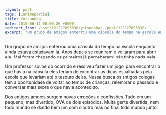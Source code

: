 ```yaml
---
layout: post
tags: [1animepordia]
title: Yotsunoha
date: 2015-06-11 00:00:26 +0000
redirect_from: /post/121227895338/yotsunoha/,/post/121227895338/
excerpt: "Um grupo de amigos enterrou uma cápsula do tempo na escola enquanto ainda estava estudavam lá. Anos depois se reuniram e voltaram para abrir ela. Mal foram chegando os primeiros já perceberam: não tinha nada nela."
---
```


Um grupo de amigos enterrou uma cápsula do tempo na escola enquanto
ainda estava estudavam lá. Anos depois se reuniram e voltaram para abrir
ela. Mal foram chegando os primeiros já perceberam: não tinha nada nela.

Um professor soube do ocorrido e resolveu fazer um jogo: para encontrar
o que havia na cápsula eles teriam de encontrar as dicas espalhadas pela
escola que levariam até o tesouro deles. Nessa busca os antigos colegas
tem a oportunidade de voltar ao tempo de crianças, relembrar o passado e
conversar mais sobre o que havia acontecido.

Dos antigos amores surgem novas emoções e confissões. Tudo em um
pequeno, mas divertido, OVA de dois episódios. Muita gente divertida,
nem todo mundo se dando bem um com o outro mas no final todo mundo
junto.


